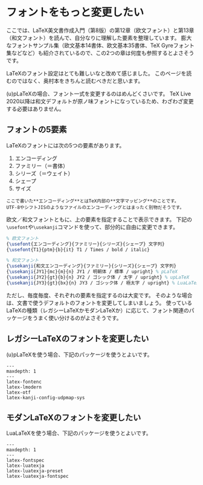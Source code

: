 # フォントをもっと変更したい

ここでは、LaTeX美文書作成入門（第8版）の第12章（欧文フォント）と第13章（和文フォント）を読んで、自分なりに理解した要素を整理しています。
膨大なフォントサンプル集（欧文基本14書体、欧文基本35書体、TeX Gyreフォント集などなど）も紹介されているので、この2つの章は何度も参照するとよさそうです。

LaTeXのフォント設定はとても難しいなと改めて感じました。
このページを読むのではなく、奥村本をきちんと読むべきだと思います。

(u)pLaTeXの場合、フォント一式を変更するのはめんどくさいです。
TeX Live 2020以降は和文デフォルトが原ノ味フォントになっているため、わざわざ変更する必要はありません。

## フォントの5要素

LaTeXのフォントには次の5つの要素があります。

1. エンコーディング
1. ファミリー（＝書体）
1. シリーズ（＝ウェイト）
1. シェープ
1. サイズ

```{note}
ここで書いた**エンコーディング**とはTeX内部の**文字マッピング**のことです。
UTF-8やシフトJISのようなファイルのエンコーディングとはまったく別物だそうです。
```

欧文／和文フォントともに、上の要素を指定することで表示できます。
下記の``\usefont``や``\usekanji``コマンドを使って、部分的に自由に変更できます。

```latex
% 欧文フォント
{\usefont{エンコーディング}{ファミリー}{シリーズ}{シェープ} 文字列}
{\usefont{T1}{ptm}{b}{it} T1 / Times / bold / italic}

% 和文フォント
{\usekanji{和文エンコーディング}{ファミリー}{シリーズ}{シェープ} 文字列}
{\usekanji{JY1}{mc}{m}{n} JY1 / 明朝体 / 標準 / upright} % pLaTeX
{\usekanji{JY2}{gt}{b}{n} JY2 / ゴシック体 / 太字 / upright} % upLaTeX
{\usekanji{JY3}{gt}{bx}{n} JY3 / ゴシック体 / 極太字 / upright} % LuaLaTeX
```


ただし、毎度毎度、それぞれの要素を指定するのは大変です。
そのような場合は、文書で使うデフォルトのフォントを変更してしまいましょう。
使っているLaTeXの種類（レガシーLaTeXかモダンLaTeXか）に応じて、フォント関連のパッケージをうまく使い分けるのがよさそうです。

## レガシーLaTeXのフォントを変更したい

(u)pLaTeXを使う場合、下記のパッケージを使うとよいです。

```{toctree}
---
maxdepth: 1
---
latex-fontenc
latex-lmodern
latex-otf
latex-kanji-config-udpmap-sys
```

## モダンLaTeXのフォントを変更したい

LuaLaTeXを使う場合、下記のパッケージを使うとよいです。

```{toctree}
---
maxdepth: 1
---
latex-fontspec
latex-luatexja
latex-luatexja-preset
latex-luatexja-fontspec
```
